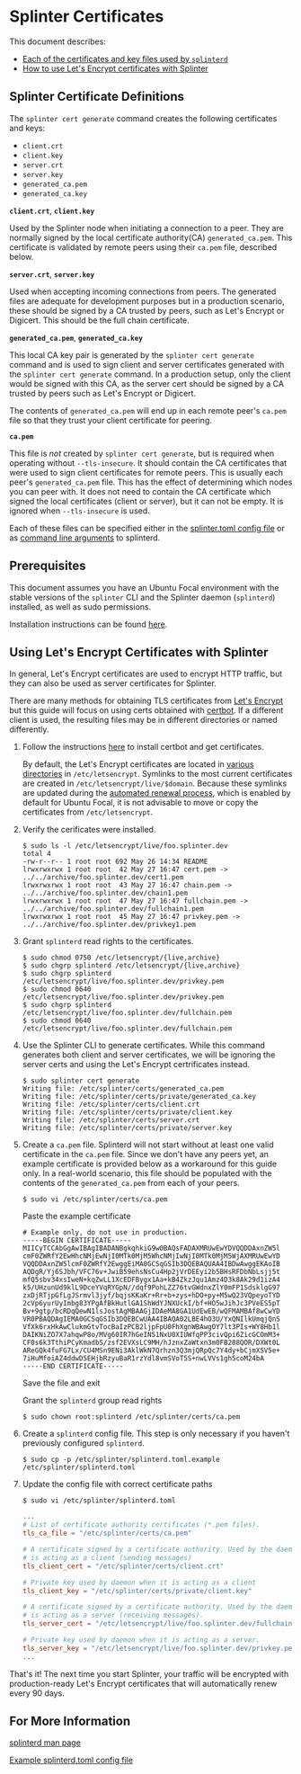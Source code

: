 # Splinter Certificates

<!--
  Copyright 2024 Bitwise IO, Inc.
  Copyright 2018-2021 Cargill Incorporated
  Licensed under Creative Commons Attribution 4.0 International License
  https://creativecommons.org/licenses/by/4.0/
-->

This document describes:
  - [Each of the certificates and key files used by `splinterd`](#cert-files)
  - [How to use Let's Encrypt certificates with Splinter](#splinter-le)

## <a name="cert-files"></a>Splinter Certificate Definitions

The `splinter cert generate` command creates the following certificates and
keys:
  - `client.crt`
  - `client.key`
  - `server.crt`
  - `server.key`
  - `generated_ca.pem`
  - `generated_ca.key`

**`client.crt`**, **`client.key`**

  Used by the Splinter node when initiating a connection to a peer.
  They are normally signed by the local certificate authority(CA)
  `generated_ca.pem`. This certificate is validated by remote peers using
  their `ca.pem` file, described below.

**`server.crt`**, **`server.key`**

  Used when accepting incoming connections from peers. The generated files are
  adequate for development purposes but in a production scenario, these should
  be signed by a CA trusted by peers, such as Let's Encrypt or Digicert. This
  should be the full chain certificate.

**`generated_ca.pem`**, **`generated_ca.key`**

  This local CA key pair is generated by the `splinter cert generate` command
  and is used to sign client and server certificates generated with the
  `splinter cert generate` command. In a production setup, only the client
  would be signed with this CA, as the server cert should be signed by a CA
  trusted by peers such as Let's Encrypt or Digicert.

  The contents of `generated_ca.pem` will end up in each remote peer's
  `ca.pem` file so that they trust your client certificate for peering.

**`ca.pem`**

  This file is _not_ created by `splinter cert generate`, but is required
  when operating without `--tls-insecure`. It should contain the CA
  certificates that were used to sign client certificates for remote peers.
  This is usually each peer's `generated_ca.pem` file. This has the effect of
  determining which nodes you can peer with. It does not need to contain the CA
  certificate which signed the local certificates (client or server), but it
  can not be empty. It is ignored when `--tls-insecure` is used.

Each of these files can be specified either in the
[splinter.toml config file][exampletoml] or as
[command line arguments][manpage] to splinterd.

## Prerequisites

This document assumes you have an Ubuntu Focal environment with the stable
versions of the `splinter` CLI and the Splinter daemon (`splinterd`) installed,
as well as sudo permissions.

Installation instructions can be found [here][apt].

## <a name="splinter-le"></a>Using Let's Encrypt Certificates with Splinter

In general, Let's Encrypt certificates are used to encrypt HTTP traffic, but
they can also be used as server certificates for Splinter.

There are many methods for obtaining TLS certificates from
[Let's Encrypt][leclients] but this guide will focus on using certs obtained
with [certbot][certbot]. If a different client is used, the resulting files
may be in different directories or named differently.

1. Follow the instructions [here][certbot] to install certbot and get certificates.

   By default, the Let's Encrypt certificates are located in
   [various directories][wherecert] in `/etc/letsencrypt`. Symlinks to the most
   current certificates are created in `/etc/letsencrypt/live/$domain`. Because
   these symlinks are updated during the [automated renewal process][renew],
   which is enabled by default for Ubuntu Focal, it is not advisable to move or
   copy the certificates from `/etc/letsencrypt`.

1. Verify the cerificates were installed.

   ``` console
   $ sudo ls -l /etc/letsencrypt/live/foo.splinter.dev
   total 4
   -rw-r--r-- 1 root root 692 May 26 14:34 README
   lrwxrwxrwx 1 root root  42 May 27 16:47 cert.pem -> ../../archive/foo.splinter.dev/cert1.pem
   lrwxrwxrwx 1 root root  43 May 27 16:47 chain.pem -> ../../archive/foo.splinter.dev/chain1.pem
   lrwxrwxrwx 1 root root  47 May 27 16:47 fullchain.pem -> ../../archive/foo.splinter.dev/fullchain1.pem
   lrwxrwxrwx 1 root root  45 May 27 16:47 privkey.pem -> ../../archive/foo.splinter.dev/privkey1.pem
   ```

1. Grant `splinterd` read rights to the certificates.

   ``` console
   $ sudo chmod 0750 /etc/letsencrypt/{live,archive}
   $ sudo chgrp splinterd /etc/letsencrypt/{live,archive}
   $ sudo chgrp splinterd /etc/letsencrypt/live/foo.splinter.dev/privkey.pem
   $ sudo chmod 0640 /etc/letsencrypt/live/foo.splinter.dev/privkey.pem
   $ sudo chgrp splinterd /etc/letsencrypt/live/foo.splinter.dev/fullchain.pem
   $ sudo chmod 0640 /etc/letsencrypt/live/foo.splinter.dev/fullchain.pem
   ```

1. Use the Splinter CLI to generate certificates. While this command generates
   both client and server certificates, we will be ignoring the server certs and
   using the Let's Encrypt certrificates instead.

   ``` console
   $ sudo splinter cert generate
   Writing file: /etc/splinter/certs/generated_ca.pem
   Writing file: /etc/splinter/certs/private/generated_ca.key
   Writing file: /etc/splinter/certs/client.crt
   Writing file: /etc/splinter/certs/private/client.key
   Writing file: /etc/splinter/certs/server.crt
   Writing file: /etc/splinter/certs/private/server.key
   ```

1. Create a `ca.pem` file. Splinterd will not start without at least one
   valid certificate in the `ca.pem` file. Since we don't have any peers yet, an
   example certificate is provided below as a workaround for this guide only. In
   a real-world scenario, this file should be populated with the contents of the
   `generated_ca.pem` from each of your peers.

   ```console
   $ sudo vi /etc/splinter/certs/ca.pem
   ```

   Paste the example certificate

   ```console
   # Example only, do not use in production.
   -----BEGIN CERTIFICATE-----
   MIICyTCCAbGgAwIBAgIBADANBgkqhkiG9w0BAQsFADAXMRUwEwYDVQQDDAxnZW5l
   cmF0ZWRfY2EwHhcNMjEwNjI0MTk0MjM5WhcNMjIwNjI0MTk0MjM5WjAXMRUwEwYD
   VQQDDAxnZW5lcmF0ZWRfY2EwggEiMA0GCSqGSIb3DQEBAQUAA4IBDwAwggEKAoIB
   AQDgR/Yj6SJbh/VFC76v+JwiB59ehsNsCu4Hp2jVrDEEyi2b5BHsRFDbNbLsjj5t
   mfQ5sbv34xsIweN+kqZwLL1XcEDFBygx1Aa+kB4ZkzJqu1Amz4D3k8Ak29d1izA4
   k5/UHzunUd9klL9DceYVqRYGpN//dqf9PohLZZ76tvGWdnxZlY0mFP1SdsklgG97
   zxDjRTjpGfLgJSrmvl3jyf/bqjsKKaKr+Rr+b+zys+hDO+py+M5wQ23VQpeyoTYD
   2cVp6yurUyImbg83YPgAfBkHutlGA1ShWdYJNXUckI/bf+HO5wJihJc3PVeES5pT
   Bv+9gtp/bcRDqQewN1lsJostAgMBAAGjIDAeMA8GA1UdEwEB/wQFMAMBAf8wCwYD
   VR0PBAQDAgIEMA0GCSqGSIb3DQEBCwUAA4IBAQA02LBE4hO3U/YxQNIlkUmqjQnS
   VfXk6rxHkAwClukmGtvTocBaIzPCB2ljpFpU0FhXgnWBAwgOY7lt3PIs+WY8Hb1l
   DAIKNiZO7X7ahqwP8o/MVg60IR7hGeIN51NxU0XIUWfqPP3civQpi6ZicGCOmM3+
   CF0s6k3TthiPCyKmadbS/zsf2EVXsLC9MH/hJznxZaWtxn3m0FB288QOR/DXWt0L
   AReGQk4fuFG7Lx/CU4MSn9ENi3AklWkN7Qrhzn3Q3mjQRpQc7Y4dy+bCjmXSV5e+
   7iHuMfoiAZ4ddwD5EHjbRzyuBaR1rzYdl8vmSVoT5S+nwLVVs1gh5coM24bA
   -----END CERTIFICATE-----
   ```

   Save the file and exit

   Grant the `splinterd` group read rights

   ```console
   $ sudo chown root:splinterd /etc/splinter/certs/ca.pem
   ```

1. Create a `splinterd` config file. This step is only necessary if you haven't
   previously configured `splinterd`.

   ``` console
   $ sudo cp -p /etc/splinter/splinterd.toml.example /etc/splinter/splinterd.toml
   ```

1. Update the config file with correct certificate paths

   ```console
   $ sudo vi /etc/splinter/splinterd.toml
   ```

   ``` toml
   ...
   # List of certificate authority certificates (*.pem files).
   tls_ca_file = "/etc/splinter/certs/ca.pem"

   # A certificate signed by a certificate authority. Used by the daemon when it
   # is acting as a client (sending messages)
   tls_client_cert = "/etc/splinter/certs/client.crt"

   # Private key used by daemon when it is acting as a client
   tls_client_key = "/etc/splinter/certs/private/client.key"

   # A certificate signed by a certificate authority. Used by the daemon when it
   # is acting as a server (receiving messages).
   tls_server_cert = "/etc/letsencrypt/live/foo.splinter.dev/fullchain.pem"

   # Private key used by daemon when it is acting as a server.
   tls_server_key = "/etc/letsencrypt/live/foo.splinter.dev/privkey.pem"
   ...
   ```

That's it! The next time you start Splinter, your traffic will be encrypted
with production-ready Let's Encrypt certificates that will automatically
renew every 90 days.

## For More Information

[splinterd man page][manpage]

[Example splinterd.toml config file][exampletoml]

<!--
Links Below
-->

[apt]: https://www.splinter.dev/releases/0.7/download.html#apt-repository
"Splinter apt instructions"

[manpage]: https://www.splinter.dev/docs/0.7/references/cli/splinterd.1.html
"splinterd man page"

[exampletoml]: https://github.com/splintercommunity/splinter/blob/main/splinterd/packaging/splinterd.toml.example
"Example splinterd.toml config file"

[leclients]: https://letsencrypt.org/docs/client-options/
"Let's Encrypt Client Options"

[certbot]: https://certbot.eff.org/instructions?ws=other&os=ubuntufocal
"Certbot Instructions Page"

[wherecert]: https://certbot.eff.org/docs/using.html#where-are-my-certificates
"Certbot: Where Are My Certificates?"

[renew]: https://certbot.eff.org/docs/using.html?highlight=where#automated-renewals
"Certbot: Automated Renewals"
